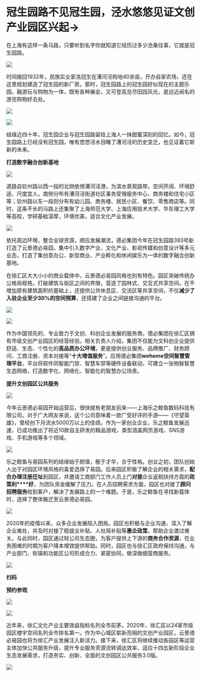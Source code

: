 # 冠生园路不见冠生园，泾水悠悠见证文创产业园区兴起→
在上海有这样一条马路，只要听到名字你就知道它经历过多少沧桑往事，它就是冠生园路。

![](https://mz.eastday.com/61889383.jpeg)

时间拨回1932年，民族实业家冼冠生在漕河泾购地40余亩，开办自家农场，还在这里规划建造了冠生园的新厂房。那时，冠生园路上的冠生园好似现在的主题乐园，融游玩与购物为一体，既有各种展会，又可登高览尽田园风光，是远近闻名的游览购物好去处。

![](https://mz.eastday.com/61889384.jpeg)

![](https://mz.eastday.com/61889385.jpeg)

结缘近四十年，冠生园企业与冠生园路留给上海人一抹甜蜜深刻的回忆。如今，冠生园路上已经没有冠生园，唯有悠悠泾水目睹了漕河泾的历史变迁，也见证着它崭新的未来。

**打造数字融合创新基地**

![](https://mz.eastday.com/61889386.png)

道路自钦州路以西一段的北侧依傍漕河泾港，为滨水景观路带，空间开阔、环境舒适、尺度宜人，南侧分布有漕河泾街道社区事务受理服务中心、商务楼和住宅小区等；钦州路以东一段则分布有幼儿园、商务楼、居民小区、餐饮、零售商店等。同时，这条不长的马路上还集聚了上海师范大学、上海应用技术大学、华东理工大学等高校，学研基础深厚，环境优美，适合文化产业发展。

![](https://mz.eastday.com/61889387.png)

依托周边环境，整合全球资源，顺应发展潮流，德必集团今年在冠生园路393号新打造了云景德必易园，集中引入数字产业、文化产业、影视传媒和创意设计等多元业态，打造了集创意办公、新型商业、产业孵化和休闲娱乐为一体的数字融合创新基地。

在徐汇区大大小小的商业载体中，云景德必易园风格也别有特色。园区突破传统办公格局桎梏，打破建筑与街区之间的界限，营造了园林式、交互式共享空间。在不增加原有建筑面积的基础上，还提供公共休息区、交流区等共享空间，不仅**减少了入驻企业至少30%的空间预算**，还搭建了企业之间链接沟通的平台。

![](https://mz.eastday.com/61889388.png)

![](https://mz.eastday.com/61889389.jpeg)

作为中国领先的、专业致力于文创、科创企业发展的服务商，德必集团在徐汇区拥有市级文创产业园区的经营经验。相关负责人介绍，集团不仅能为文科创企业提供舒适、生态、个性化的**高品质办公环境**，更是提供创业服务、品牌推广、财务顾问、工商注册、资本对接等“**十大增值服务**”。应用德必集团**wehome空间智慧管理平台**，平台将软件同智能门禁、智慧车禁等硬件设备联动，可建立一张物联智慧生态网络，打造数字化、网络化、智能化的智慧办公场景。

**提升文创园区公共服务**

![](https://mz.eastday.com/61889382.jpeg)

今年云景德必易园开始运营后，很快就有老朋友前来——上海乐之鲸鱼数码科技有限公司。对于广大网友来说，这个公司意味着一款广受好评的手游——《守望英雄》，曾经创下月流水5000万以上的佳绩。作为一家创业企业，乐之鲸鱼发展迅速，已成功推出了将近10款自主研发的精品游戏，类型涵盖网页游戏、SNS游戏、手机游戏等多个领域。

![](https://mz.eastday.com/61889390.jpeg)

乐之鲸鱼与易园系列的结缘始于颜值，敬于才华，合于性格。创业之初，团队创始人出于对园区环境风格的喜爱选择了易园。后来园区积极了解企业的相关需求，**配合办理注册迁址**到园区，并邀请工商部门工作人员上门**对接**企业返税扶持方面的**政策利****好**，为团队资金缓解了压力。在人员招聘需求方面，园区也对接了**顾问招聘服务**给到客户，解决了发展路上的一个难题。于是，乐之鲸鱼在寻找新载体时，选择了整体搬迁至云景德必易园。

![](https://mz.eastday.com/61889391.png)

2020年的疫情以来，众多企业发展陷入困局。园区也积极与企业沟通，深入了解企业难处，并及时对接了稳就业补贴、人社局补贴等**惠企政策**，帮助企业渡过难关。与此同时，园区通过轻公司生态圈，为客户提供上下游的**商务合作资源**，在业务困难的时期为客户降本增效提供帮助。同时，园区也与徐汇区政府保持沟通，与产业部门、街镇和功能区公司形成合力、紧密协同，做深做细营商服务。

![](https://mz.eastday.com/61889395.png)

**扫码**

**预约参观**

![](https://mz.eastday.com/61889392.png)

![](https://mz.eastday.com/61889393.jpeg)

近年来，徐汇文化产业主要效益指标名列全市前茅。2020年，徐汇区以24家市级园区楼宇空间名列全市排名第一。作为中心城区崭新亮相的文创产业园区，云景德必易园也将为徐汇产业发展注入新活力。接下来，徐汇区将继续推动各园区等运营主体加快公共服务升级，提升专业服务资源流转调达效率，适应十四五新阶段企业生态发展需求，打造务实、创新、全面的文创园区公共服务3.0版。

![](https://mz.eastday.com/61889394.png)